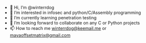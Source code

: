 - 👋 Hi, I’m @winterrdog
- 👀 I’m interested in infosec and python/C/Assembly programming
- 🌱 I’m currently learning penetration testing
- 💞️ I’m looking forward to collaborate on any C or Python projects
- 📫 How to reach me winterrdog@keemail.me or mayaoffsetmatrix@gmail.com

<!---
winterrdog/winterrdog is a ✨ special ✨ repository because its `README.md` (this file) appears on your GitHub profile.
You can click the Preview link to take a look at your changes.
--->
